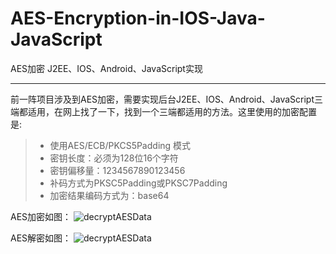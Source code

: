 # AES-Encryption-in-IOS-Java-JavaScript
AES加密 J2EE、IOS、Android、JavaScript实现 

----
前一阵项目涉及到AES加密，需要实现后台J2EE、IOS、Android、JavaScript三端都适用，在网上找了一下，找到一个三端都适用的方法。这里使用的加密配置是: 
> * 使用AES/ECB/PKCS5Padding 模式  > * 密钥长度：必须为128位16个字符  > * 密钥偏移量：1234567890123456  > * 补码方式为PKSC5Padding或PKSC7Padding  > * 加密结果编码方式为：base64  
AES加密如图：![decryptAESData](https://github.com/vNcdkguqHUh/AES-Encryption-in-IOS-Java-JavaScript/blob/master/img/encryptAESData.png?raw=true)
AES解密如图：
![decryptAESData](https://github.com/vNcdkguqHUh/AES-Encryption-in-IOS-Java-JavaScript/blob/master/img/decryptAESData.png?raw=true)